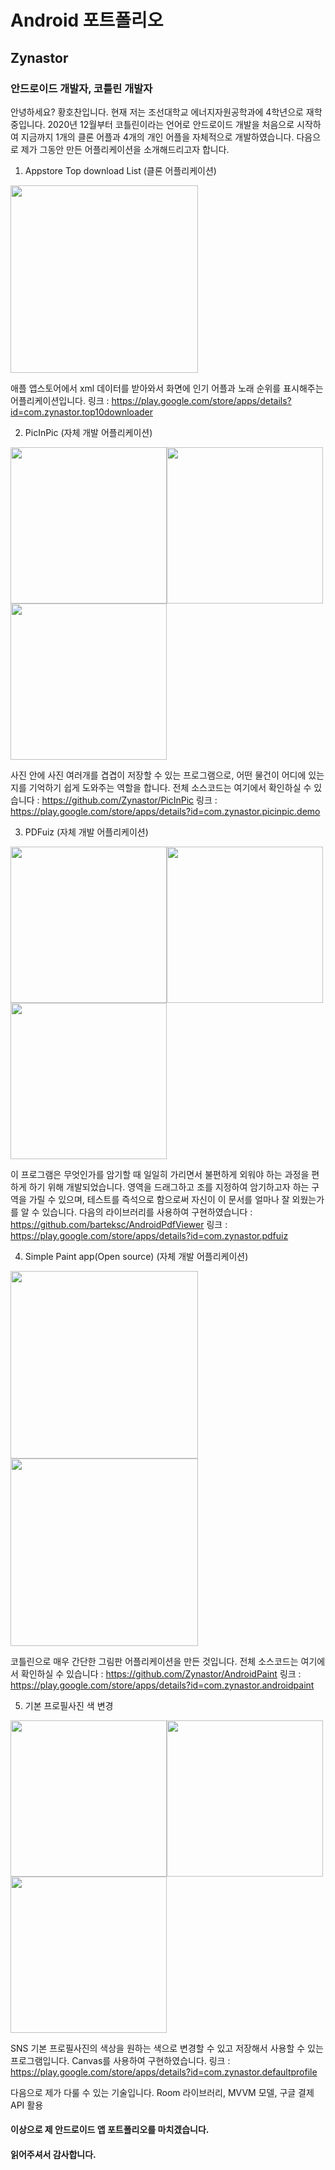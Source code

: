 # Android 포트폴리오
## Zynastor
### 안드로이드 개발자, 코틀린 개발자

안녕하세요? 황호찬입니다. 현재 저는 조선대학교 에너지자원공학과에 4학년으로 재학 중입니다. 2020년 12월부터 코틀린이라는 언어로 안드로이드 개발을 처음으로 시작하여 지금까지 1개의 클론 어플과 4개의 개인 어플을 자체적으로 개발하였습니다.
다음으로 제가 그동안 만든 어플리케이션을 소개해드리고자 합니다.


1. Appstore Top download List (클론 어플리케이션)


<img src="https://play-lh.googleusercontent.com/BMlCrMtcrUjRcFSuE9W60GNainCeX1KYKbZWDoWixp5zN6GpYCkIEKdOe-eX-Y7cjA=w2560-h1272-rw" width="300">

애플 앱스토어에서 xml 데이터를 받아와서 화면에 인기 어플과 노래 순위를 표시해주는 어플리케이션입니다.
링크 : https://play.google.com/store/apps/details?id=com.zynastor.top10downloader

2. PicInPic (자체 개발 어플리케이션)


<img src="https://play-lh.googleusercontent.com/TbYg66lF6S5hcnP38J4fcCsIgjeGBnYYro15TXC1flS86sSnIlmGmqb6QMcogBj6sB8=w2560-h1272-rw" width="250"><img src="https://play-lh.googleusercontent.com/Ej1qrFjXRxPzxyg4w-BFz3UUb7K15UTNY_nZB6kXl78BMHDXs0hwctLR6LzC6VVmhQ=w2560-h1272-rw" width="250"><img src="https://play-lh.googleusercontent.com/3jXkb7i0iNLshebwpJfsxEEg0R7DZ1V5oIBbOt0wIrb53HZ-ziCnjfRhQplTEqGpTw=w2560-h1272-rw" width="250">

사진 안에 사진 여러개를 겹겹이 저장할 수 있는 프로그램으로, 어떤 물건이 어디에 있는지를 기억하기 쉽게 도와주는 역할을 합니다.
전체 소스코드는 여기에서 확인하실 수 있습니다 : https://github.com/Zynastor/PicInPic
링크 : https://play.google.com/store/apps/details?id=com.zynastor.picinpic.demo

3. PDFuiz (자체 개발 어플리케이션)


<img src="https://play-lh.googleusercontent.com/VLPpRP5shvuPWiFIoRP4_CSavwrbuQ6YBKzgSJ8cVvEsduD_OX-MCG3-xbyTTHG5rgw=w2560-h1272-rw" width="250"><img src="https://play-lh.googleusercontent.com/QHgvFMhZWXxPHvNS9sBeKL86xYUjW8_y31L8JNU_Te8j3JqJxIee8uS9UP5-4ex_BUw=w2560-h1272-rw" width="250"><img src="https://play-lh.googleusercontent.com/sK-SeqQUAOpaZ_dXo3NC9_HJQ8GnE4kbL64B-nMjcIfOsCMhxxF4GVwFUnWSWY_-CQ=w2560-h1272-rw" width="250">

이 프로그램은 무엇인가를 암기할 때 일일히 가리면서 불편하게 외워야 하는 과정을 편하게 하기 위해 개발되었습니다.
영역을 드래그하고 조를 지정하여 암기하고자 하는 구역을 가릴 수 있으며, 테스트를 즉석으로 함으로써 자신이 이 문서를 얼마나 잘 외웠는가를 알 수 있습니다.
다음의 라이브러리를 사용하여 구현하였습니다 : https://github.com/barteksc/AndroidPdfViewer
링크 : https://play.google.com/store/apps/details?id=com.zynastor.pdfuiz

4. Simple Paint app(Open source) (자체 개발 어플리케이션)


<img src="https://play-lh.googleusercontent.com/ZKP2Vxp080dhVIVUBV__V5s3xmd90VCXYiIf0tSDWw5gUhmf22gUAhsexPoA143Emw=w2560-h1272-rw" width="300"><img src="https://play-lh.googleusercontent.com/E36kyNk-FlxE3S6pUd2P3d-re1cDh8PZExMn6V6N0oRpOp7r0It7jKA5lICjBhGk1PQD=w2560-h1272-rw" width="300">

코틀린으로 매우 간단한 그림판 어플리케이션을 만든 것입니다.
전체 소스코드는 여기에서 확인하실 수 있습니다 : https://github.com/Zynastor/AndroidPaint
링크 : https://play.google.com/store/apps/details?id=com.zynastor.androidpaint

5. 기본 프로필사진 색 변경


<img src="https://play-lh.googleusercontent.com/LCC56YrP9LSnkC4tZMlZ7Zo03N4j7DCYAdEVNCCidHQD5xchs-Vt-lW1VXqtodrvTFI=w2560-h1272-rw" width="250"><img src="https://play-lh.googleusercontent.com/KnkEndAQ0U2FQcWZ8wa6Ra5BiDbvpalkq9FR_f4i7CCNpqFLo-CTftR0jp3ssAISVQ=w2560-h1272-rw" width="250"><img src="https://play-lh.googleusercontent.com/TYniHD5MJYjr6SygQh0hcL4Xq9_Y-yPjPsF88fvWrCXtbQJE0VGuWkG_7q8fQW3MqQ=w2560-h1272-rw" width="250">


SNS 기본 프로필사진의 색상을 원하는 색으로 변경할 수 있고 저장해서 사용할 수 있는 프로그램입니다.
Canvas를 사용하여 구현하였습니다.
링크 : https://play.google.com/store/apps/details?id=com.zynastor.defaultprofile

다음으로 제가 다룰 수 있는 기술입니다.
Room 라이브러리, MVVM 모델, 구글 결제 API 활용

#### 이상으로 제 안드로이드 앱 포트폴리오를 마치겠습니다.
#### 읽어주셔서 감사합니다.
